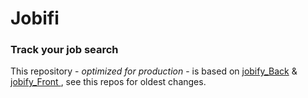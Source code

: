 # Jobifi

### Track your job search

This repository - _optimized for production_ - is based on [jobify_Back](https://github.com/Samuel-Marien/jobify_Back) & [jobify_Front
](https://github.com/Samuel-Marien/jobify_Front), see this repos for oldest changes.
